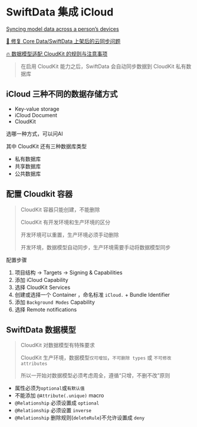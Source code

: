 # SwiftData 集成 iCloud

[Syncing model data across a person’s devices](https://developer.apple.com/documentation/swiftdata/syncing-model-data-across-a-persons-devices)

[🔋 修复 Core Data/SwiftData 上架后的云同步问题](https://fatbobman.com/zh/snippet/why-core-data-or-swiftdata-cloud-sync-stops-working-after-app-store-login/)

[🔥 数据模型适配 CloudKit 的规则与注意事项](https://fatbobman.com/zh/snippet/rules-for-adapting-data-models-to-cloudkit/)

> 在启用 CloudKit 能力之后，SwiftData 会自动同步数据到 CloudKit 私有数据库

## iCloud 三种不同的数据存储方式

- Key-value storage
- iCloud Document
- CloudKit

选哪一种方式，可以问AI

其中 CloudKit 还有三种数据库类型

- 私有数据库
- 共享数据库
- 公共数据库

## 配置 Cloudkit 容器

> CloudKit 容器只能创建，不能删除
> 
> CloudKit 有开发环境和生产环境的区分
> 
> 开发环境可以重置，生产环境必须手动删除
> 
> 开发环境，数据模型自动同步，生产环境需要手动将数据模型同步

配置步骤

1. 项目结构 -> Targets -> Signing & Capabilities
2. 添加 iCloud Capability
3. 选择 CloudKit Services
4. 创建或选择一个 Container ，命名标准 `iCloud.` + Bundle Identifier
5. 添加 `Background Modes` Capability
6. 选择 Remote notifications

## SwiftData 数据模型

> CloudKit 对数据模型有特殊要求
> 
> CloudKit 生产环境，数据模型`仅可增加`，`不可删除 types` 或 `不可修改 attributes`
> 
> 所以一开始对数据模型必须考虑周全，遵循“只增，不删不改”原则

- 属性必须为`optional`或`有默认值`
- 不能添加 `@Attribute(.unique)` macro
- `@Relationship` 必须设置成 `optional`
- `@Relationship` 必须设置 `inverse`
- `@Relationship` 删除规则(`deleteRule`)不允许设置成 `deny`